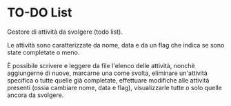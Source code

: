 # TO-DO List
Gestore di attività da svolgere (todo list). 

Le attività sono caratterizzate da nome, data e da un flag che indica se sono state completate o meno.

È possibile scrivere e leggere da file l'elenco delle attività, nonchè aggiungerne di nuove, marcarne una come svolta,
eliminare un'attività specifica o tutte quelle già completate, 
effettuare modifiche alle attività presenti (ossia cambiare nome, data e flag), 
visualizzarle tutte o solo quelle ancora da svolgere.
